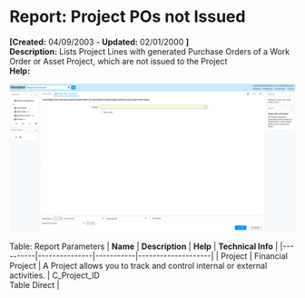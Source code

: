 # Report: Project POs not Issued

**[Created:** 04/09/2003 - **Updated:** 02/01/2000 **]**  
**Description:** Lists Project Lines with generated Purchase Orders of a Work Order or Asset Project, which are not issued to the Project  
**Help:**   

![](/img/docs/manual/ProjectPOsnotIssued-Report_iDempiere_v12.0.0.png)

Table: Report Parameters
| **Name** | **Description** | **Help** | **Technical Info** |
|----------|---------------|-----------|--------------------|
| Project | Financial Project | A Project allows you to track and control internal or external activities. | C_Project_ID<br/>Table Direct | 


